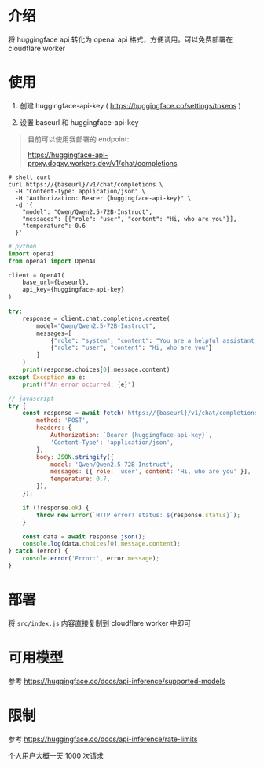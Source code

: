 # 介绍

将 huggingface api 转化为 openai api 格式，方便调用。可以免费部署在 cloudflare worker

# 使用

1. 创建 huggingface-api-key ( https://huggingface.co/settings/tokens )

2. 设置 baseurl 和 huggingface-api-key

> 目前可以使用我部署的 endpoint:
>
> https://huggingface-api-proxy.dogxy.workers.dev/v1/chat/completions

```shell
# shell curl
curl https://{baseurl}/v1/chat/completions \
  -H "Content-Type: application/json" \
  -H "Authorization: Bearer {huggingface-api-key}" \
  -d '{
    "model": "Qwen/Qwen2.5-72B-Instruct",
    "messages": [{"role": "user", "content": "Hi, who are you"}],
    "temperature": 0.6
  }'
```

```python
# python
import openai
from openai import OpenAI

client = OpenAI(
    base_url={baseurl},
    api_key={huggingface-api-key}
)

try:
    response = client.chat.completions.create(
        model="Qwen/Qwen2.5-72B-Instruct",
        messages=[
            {"role": "system", "content": "You are a helpful assistant."},
            {"role": "user", "content": "Hi, who are you"}
        ]
    )
    print(response.choices[0].message.content)
except Exception as e:
    print(f"An error occurred: {e}")
```

```javascript
// javascript
try {
	const response = await fetch('https://{baseurl}/v1/chat/completions', {
		method: 'POST',
		headers: {
			Authorization: `Bearer {huggingface-api-key}`,
			'Content-Type': 'application/json',
		},
		body: JSON.stringify({
			model: 'Qwen/Qwen2.5-72B-Instruct',
			messages: [{ role: 'user', content: 'Hi, who are you' }],
			temperature: 0.7,
		}),
	});

	if (!response.ok) {
		throw new Error(`HTTP error! status: ${response.status}`);
	}

	const data = await response.json();
	console.log(data.choices[0].message.content);
} catch (error) {
	console.error('Error:', error.message);
}
```

# 部署

将 `src/index.js` 内容直接复制到 cloudflare worker 中即可

# 可用模型

参考 https://huggingface.co/docs/api-inference/supported-models

# 限制

参考 https://huggingface.co/docs/api-inference/rate-limits

个人用户大概一天 1000 次请求
